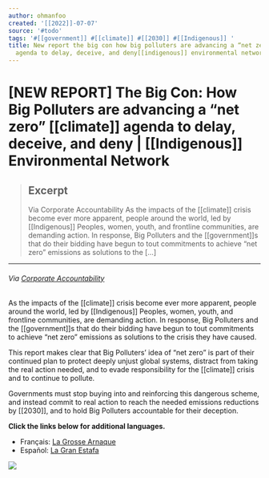 ```yaml
---
author: ohmanfoo
created: '[[2022]]-07-07'
source: '#todo'
tags: '#[[government]] #[[climate]] #[[2030]] #[[Indigenous]] '
title: New report the big con how big polluters are advancing a “net zero” [[climate]]
  agenda to delay, deceive, and deny[[indigenous]] environmental network.md
---
```


# [NEW REPORT] The Big Con: How Big Polluters are advancing a “net zero” [[climate]] agenda to delay, deceive, and deny | [[Indigenous]] Environmental Network

> ## Excerpt
> Via Corporate Accountability As the impacts of the [[climate]] crisis become ever more apparent, people around the world, led by [[Indigenous]] Peoples, women, youth, and frontline communities, are demanding action. In response, Big Polluters and the [[government]]s that do their bidding have begun to tout commitments to achieve “net zero” emissions as solutions to the […]

---
###### _Via_ [_Corporate Accountability_](https://www.corporateaccountability.org/resources/the-big-con-net-zero/)

As the impacts of the [[climate]] crisis become ever more apparent, people around the world, led by [[Indigenous]] Peoples, women, youth, and frontline communities, are demanding action. In response, Big Polluters and the [[government]]s that do their bidding have begun to tout commitments to achieve “net zero” emissions as solutions to the crisis they have caused.

This report makes clear that Big Polluters’ idea of “net zero” is part of their continued plan to protect deeply unjust global systems, distract from taking the real action needed, and to evade responsibility for the [[climate]] crisis and to continue to pollute.

Governments must stop buying into and reinforcing this dangerous scheme, and instead commit to real action to reach the needed emissions reductions by [[2030]], and to hold Big Polluters accountable for their deception.

**Click the links below for additional languages.**

-   Français: [La Grosse Arnaque](https://www.corporateaccountability.org/wp-content/uploads/2021/06/La-Grosse-Arnaque_FR.pdf)
-   Español: [La Gran Estafa](https://www.corporateaccountability.org/wp-content/uploads/2021/06/La-Gran-Estafa_SP.pdf)

![](https://www.ienearth.org/wp-content/uploads/2021/06/Untitled-design.png)